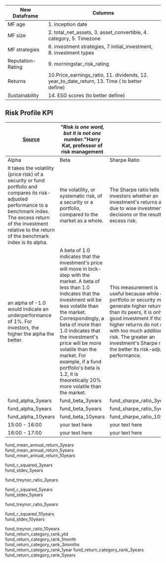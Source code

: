 
|New Dataframe| Columns|
|---|---|
|MF age |1. inception date|
|MF size |2. total_net_assets, 3. asset_convertible,  4. category, 5. Timezone|
|MF strategies | 6. investment strategies, 7.initial_investment, 8. investment types  |
|Reputation- Rating|9. morningstar_risk_rating|
|Returns|10.Price_earnings_ratio, 11. dividends, 12. year_to_date_return, 13. Time ( to better define)|
|Sustainability| 14. ESG scores (to better define)|



## __Risk Profile KPI__ 
|[Source](https://www.investopedia.com/investing/measure-mutual-fund-risk/)| _"Risk is one word, but it is not one number._"Harry Kat, professor of risk management  |  |
|---|---|---|
|Alpha|Beta|Sharpe Ratio|
|It takes the volatility (price risk) of a security or fund portfolio and compares its risk-adjusted performance to a benchmark index. The excess return of the investment relative to the return of the benchmark index is its alpha.| the volatility, or systematic risk, of a security or a portfolio, compared to the market as a whole.|The Sharpe ratio tells investors whether an investment's returns are due to wise investment decisions or the result of excess risk.|
| an alpha of -1.0 would indicate an underperformance of 1%. For investors, the higher the alpha the better.|A beta of 1.0 indicates that the investment's price will move in lock-step with the market. A beta of less than 1.0 indicates that the investment will be less volatile than the market. Correspondingly, a beta of more than 1.0 indicates that the investment's price will be more volatile than the market. For example, if a fund portfolio's beta is 1.2, it is theoretically 20% more volatile than the market.| This measurement is useful because while one portfolio or security may generate higher returns than its peers, it is only a good investment if those higher returns do not come with too much additional risk. The greater an investment's Sharpe ratio, the better its risk-adjusted performance.|
|fund_alpha_3years	|fund_beta_3years	|fund_sharpe_ratio_3years|   
|fund_alpha_5years|fund_beta_5years|fund_sharpe_ratio_5years	| 
|fund_alpha_10years|fund_beta_10years|fund_sharpe_ratio_10years	| 
|15:00 - 16:00|your text here|your text here|
|16:00 - 17:00|your text here|your text here|





fund_mean_annual_return_3years	
fund_mean_annual_return_5years	
fund_mean_annual_return_10years	

fund_r_squared_3years	
fund_stdev_3years	
	
fund_treynor_ratio_3years		
	

fund_r_squared_5years	
fund_stdev_5years	

fund_treynor_ratio_5years	
	

fund_r_squared_10years	
fund_stdev_10years	

fund_treynor_ratio_10years	
fund_return_category_rank_ytd	
fund_return_category_rank_1month	
fund_return_category_rank_3months	
fund_return_category_rank_1year	
fund_return_category_rank_3years	
fund_return_category_rank_5years
